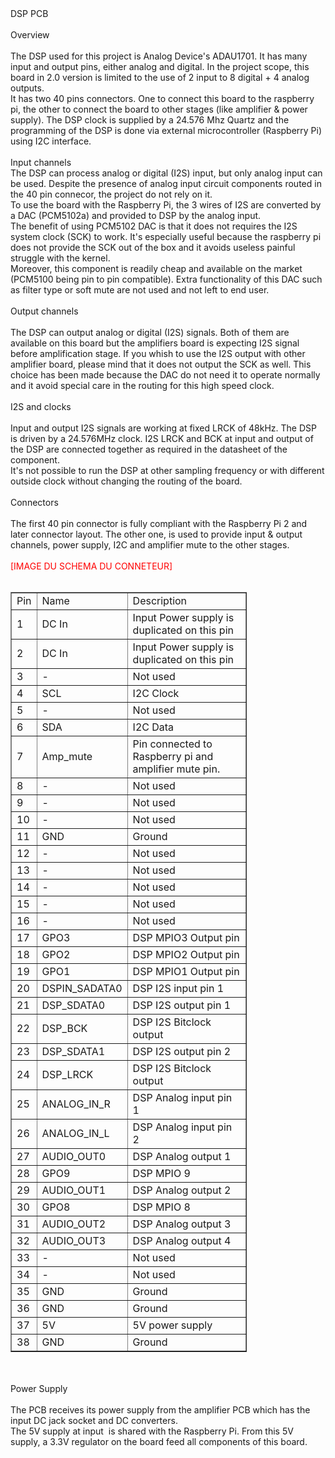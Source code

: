 <!DOCTYPE html PUBLIC "-//W3C//DTD HTML 4.01//EN" "http://www.w3.org/TR/html4/strict.dtd">
<html>
<head>
  <meta content="text/html; charset=ISO-8859-1"
 http-equiv="content-type">
</head>
<body>
DSP PCB<br>
<br>
Overview<br>
<br>
The DSP used for this project is Analog Device's ADAU1701. It has many
input and output pins, either analog and digital. In the project scope,
this board in 2.0 version is limited to the use of 2 input to 8 digital
+ 4 analog outputs.<br>
It has two 40 pins connectors. One to connect this board to the
raspberry pi, the other to connect the board to other stages (like
amplifier &amp; power supply). The DSP clock is supplied by a
24.576 Mhz Quartz and the programming of the DSP is done via external
microcontroller (Raspberry Pi) using I2C interface.<br>
<br>
Input channels<br>
The DSP can process analog or digital (I2S) input, but only analog
input can be used. Despite the presence of analog input circuit
components routed in the 40 pin connecor, the project do not rely on
it. <br>
To use the board with the Raspberry Pi, the 3 wires of I2S are
converted by a DAC (PCM5102a) and provided to DSP by the analog input. <br>
The benefit of using PCM5102 DAC is that it does not requires the I2S
system clock (SCK) to work. It's especially useful because the
raspberry pi does not provide the SCK out of the box and it avoids
useless painful struggle with the kernel. <br>
Moreover, this component is readily cheap and available on the market
(PCM5100 being pin to pin compatible). Extra functionality of this DAC
such as filter type or soft mute are not used and not left to end user.<br>
<br>
Output channels<br>
&nbsp;<br>
The DSP can output analog or digital (I2S) signals. Both of them are
available on this board but the amplifiers board is expecting I2S
signal before amplification stage. If you whish to use the I2S output
with other amplifier board, please mind that it does not output the SCK
as well. This choice has been made because the DAC do not need it to
operate normally and it avoid special care in the routing for this high
speed clock. <br>
<br>
I2S and clocks<br>
<br>
Input and output I2S signals are working at fixed LRCK of 48kHz. The
DSP is driven by a 24.576MHz clock. I2S LRCK and BCK at input and
output of the DSP are connected together as required in the datasheet
of the component.<br>
It's not possible to run the DSP at other sampling frequency or with
different outside clock without changing the routing of the board. <br>
<br>
Connectors <br>
<br>
The first 40 pin connector is fully compliant with the Raspberry Pi 2
and later connector layout. The other one, is used to provide input
&amp; output channels, power supply, I2C and amplifier mute to the
other stages.<br>
<br>
<span style="color: red;">[IMAGE DU SCHEMA DU CONNETEUR]</span><br>
<br>
<table style="text-align: left; width: 378px; height: 1216px;"
 border="1" cellpadding="2" cellspacing="2">
  <tbody>
    <tr>
      <td>Pin</td>
      <td>Name &nbsp; &nbsp; </td>
      <td>Description &nbsp; &nbsp; &nbsp; &nbsp;
&nbsp;</td>
    </tr>
    <tr>
      <td>1</td>
      <td>DC In</td>
      <td>Input Power supply is duplicated on this pin</td>
    </tr>
    <tr>
      <td>2</td>
      <td>DC In</td>
      <td>Input Power supply is duplicated on this pin</td>
    </tr>
    <tr>
      <td>3</td>
      <td>-</td>
      <td>Not used</td>
    </tr>
    <tr>
      <td>4</td>
      <td>SCL</td>
      <td>I2C Clock</td>
    </tr>
    <tr>
      <td>5</td>
      <td>-</td>
      <td>Not used</td>
    </tr>
    <tr>
      <td>6</td>
      <td>SDA</td>
      <td>I2C Data</td>
    </tr>
    <tr>
      <td>7</td>
      <td>Amp_mute</td>
      <td>Pin connected to Raspberry pi and amplifier mute pin.</td>
    </tr>
    <tr>
      <td>8</td>
      <td>-</td>
      <td>Not used</td>
    </tr>
    <tr>
      <td>9</td>
      <td>-</td>
      <td>Not used</td>
    </tr>
    <tr>
      <td>10</td>
      <td>-</td>
      <td>Not used</td>
    </tr>
    <tr>
      <td>11</td>
      <td>GND</td>
      <td>Ground</td>
    </tr>
    <tr>
      <td>12</td>
      <td>-</td>
      <td>Not used</td>
    </tr>
    <tr>
      <td>13</td>
      <td>-</td>
      <td>Not used</td>
    </tr>
    <tr>
      <td>14</td>
      <td>-</td>
      <td>Not used</td>
    </tr>
    <tr>
      <td>15</td>
      <td>-</td>
      <td>Not used</td>
    </tr>
    <tr>
      <td>16</td>
      <td>-</td>
      <td>Not used</td>
    </tr>
    <tr>
      <td>17</td>
      <td>GPO3</td>
      <td>DSP MPIO3 Output pin</td>
    </tr>
    <tr>
      <td>18</td>
      <td>GPO2</td>
      <td>DSP&nbsp;MPIO2 Output pin</td>
    </tr>
    <tr>
      <td>19</td>
      <td>GPO1</td>
      <td>DSP&nbsp;MPIO1 Output pin</td>
    </tr>
    <tr>
      <td>20</td>
      <td>DSPIN_SADATA0</td>
      <td>DSP I2S input pin 1</td>
    </tr>
    <tr>
      <td>21</td>
      <td>DSP_SDATA0</td>
      <td>DSP I2S output pin 1</td>
    </tr>
    <tr>
      <td>22</td>
      <td>DSP_BCK</td>
      <td>DSP I2S Bitclock output</td>
    </tr>
    <tr>
      <td>23</td>
      <td>DSP_SDATA1</td>
      <td>DSP I2S output pin 2</td>
    </tr>
    <tr>
      <td>24</td>
      <td>DSP_LRCK</td>
      <td>DSP I2S Bitclock output</td>
    </tr>
    <tr>
      <td>25</td>
      <td>ANALOG_IN_R</td>
      <td>DSP Analog input pin 1</td>
    </tr>
    <tr>
      <td>26</td>
      <td>ANALOG_IN_L</td>
      <td>DSP Analog input pin 2</td>
    </tr>
    <tr>
      <td>27</td>
      <td>AUDIO_OUT0</td>
      <td>DSP Analog output 1</td>
    </tr>
    <tr>
      <td>28</td>
      <td>GPO9</td>
      <td>DSP MPIO 9</td>
    </tr>
    <tr>
      <td>29</td>
      <td>AUDIO_OUT1</td>
      <td>DSP Analog output 2</td>
    </tr>
    <tr>
      <td>30</td>
      <td>GPO8</td>
      <td>DSP MPIO 8</td>
    </tr>
    <tr>
      <td>31</td>
      <td>AUDIO_OUT2</td>
      <td>DSP Analog output 3</td>
    </tr>
    <tr>
      <td>32</td>
      <td>AUDIO_OUT3</td>
      <td>DSP Analog output 4</td>
    </tr>
    <tr>
      <td>33</td>
      <td>-</td>
      <td>Not used</td>
    </tr>
    <tr>
      <td>34</td>
      <td>-</td>
      <td>Not used</td>
    </tr>
    <tr>
      <td>35</td>
      <td>GND</td>
      <td>Ground</td>
    </tr>
    <tr>
      <td>36</td>
      <td>GND</td>
      <td>Ground</td>
    </tr>
    <tr>
      <td>37</td>
      <td>5V</td>
      <td>5V power supply</td>
    </tr>
    <tr>
      <td>38</td>
      <td>GND</td>
      <td>Ground</td>
    </tr>
    <tr>
      <td>39</td>
      <td>5V</td>
      <td>5V power supply</td>
    </tr>
    <tr>
      <td>40</td>
      <td>5V</td>
      <td>5V power supply</td>
    </tr>
  </tbody>
</table>
<br>
<br>
Power Supply<br>
<br>
The PCB receives its power supply from the amplifier PCB which has the
input DC jack socket and DC converters.<br>
The
5V supply at input&nbsp; is shared with the Raspberry Pi. From this
5V supply,
a 3.3V regulator on the board feed all components of this board.
</body>
</html>
